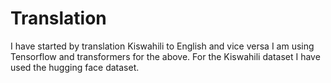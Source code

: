# Translation
I have started by translation Kiswahili to English and vice versa
I am using Tensorflow and transformers for the above.
For the Kiswahili dataset I have used the hugging face dataset.
